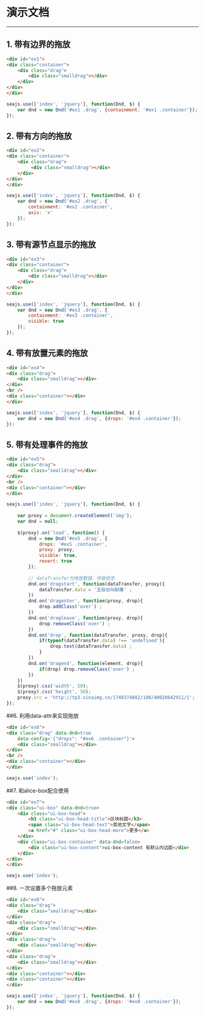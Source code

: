 # 演示文档

---

<link href="http://assets.spmjs.org/alice/box/1.1.0/box.css" rel="stylesheet">
<style>
    .container {width:500px; height:200px; background:#CCC;}
    .drag {width:50px; height:50px; background:#07B1EE; position:relative;}
    .smalldrag {width:20px; height:20px; background:#fff; margin:auto; position:absolute; left:0; top:0; right:0; bottom:0;}
    .over {border:2px dashed #000;}
    #ex8 .drag {float:left; margin-left:20px; margin-bottom:10px;}
    #ex8 .container {clear:both; margin-top:5px;}
</style>
</style>




## 1. 带有边界的拖放

````html
<div id="ex1">
<div class="container">
    <div class="drag">
        <div class="smalldrag"></div>
    </div>
</div>
</div>
````

````javascript
seajs.use(['index', 'jquery'], function(Dnd, $) {
    var dnd = new Dnd('#ex1 .drag', {containment: '#ex1 .container'});
});
````

## 2. 带有方向的拖放

````html
<div id="ex2">
<div class="container">
    <div class="drag">
         <div class="smalldrag"></div>
    </div>
</div>
</div>
````

````javascript
seajs.use(['index', 'jquery'], function(Dnd, $) {
    var dnd = new Dnd('#ex2 .drag', {
        containment: '#ex2 .container',
        axis: 'x'
    });
});
````


## 3. 带有源节点显示的拖放

````html
<div id="ex3">
<div class="container">
    <div class="drag">
        <div class="smalldrag"></div>
    </div>
</div>
</div>
````

````javascript
seajs.use(['index', 'jquery'], function(Dnd, $) {
    var dnd = new Dnd('#ex3 .drag', {
        containment: '#ex3 .container',
        visible: true
    });
});
````

## 4. 带有放置元素的拖放

````html
<div id="ex4">
<div class="drag">
    <div class="smalldrag"></div>
</div>
<br />
<div class="container"></div>
</div>
````

````javascript
seajs.use(['index', 'jquery'], function(Dnd, $) {
    var dnd = new Dnd('#ex4 .drag', {drops: '#ex4 .container'});
});
````

## 5. 带有处理事件的拖放

````html
<div id="ex5">
<div class="drag">
    <div class="smalldrag"></div>
</div>
<br />
<div class="container"></div>
</div>
````

````javascript
seajs.use(['index', 'jquery'], function(Dnd, $) {
    
    var proxy = document.createElement('img');
    var dnd = null;
     
    $(proxy).on('load', function() {
        dnd = new Dnd('#ex5 .drag', {
            drops: '#ex5 .container',
            proxy: proxy,
            visible: true, 
            revert: true
        });
        
        // dataTransfer为拖放数据，传输信息
        dnd.on('dragstart', function(dataTransfer, proxy){
            dataTransfer.data = '玉伯也叫射雕' ;
        })
        dnd.on('dragenter', function(proxy, drop){
            drop.addClass('over') ;
        })
        dnd.on('dragleave', function(proxy, drop){
            drop.removeClass('over') ;
        })
        dnd.on('drop', function(dataTransfer, proxy, drop){
            if(typeof(dataTransfer.data) !== 'undefined'){
                drop.text(dataTransfer.data) ;
            }
        })
        dnd.on('dragend', function(element, drop){
            if(drop) drop.removeClass('over') ;
        })
    })
    $(proxy).css('width', 50);
    $(proxy).css('height', 50);
    proxy.src = 'http://tp3.sinaimg.cn/1748374882/180/40020642911/1';
});
````


##6. 利用data-attr来实现拖放

````html
<div id="ex6">
<div class="drag" data-dnd=true 
    data-config='{"drops": "#ex6 .container"}'>
    <div class="smalldrag"></div>
</div>
<br />
<div class="container"></div>
</div>
````

````javascript
seajs.use('index');
````


##7. 和alice-box配合使用

````html
<div id="ex7">
<div class="ui-box" data-dnd=true>
    <div class="ui-box-head">
        <h3 class="ui-box-head-title">区块标题</h3>
        <span class="ui-box-head-text">其他文字</span>
        <a href="#" class="ui-box-head-more">更多</a>
    </div>
    <div class="ui-box-container" data-dnd=false>
        <div class="ui-box-content">ui-box-content 有默认内边距</div>
    </div>
</div>
</div>
````

````javascript
seajs.use('index');
````

##8. 一次设置多个拖放元素

````html
<div id="ex8">
<div class="drag">
    <div class="smalldrag"></div>
</div>
<div class="drag">
    <div class="smalldrag"></div>
</div>
<div class="drag">
    <div class="smalldrag"></div>
</div>
<div class="drag">
    <div class="smalldrag"></div>
</div>
<div class="container"></div>
<div class="container"></div>
</div>
````

````javascript
seajs.use(['index', 'jquery'], function(Dnd, $) {
    var dnd = new Dnd('#ex8 .drag', {drops: '#ex8 .container'});
});
````
